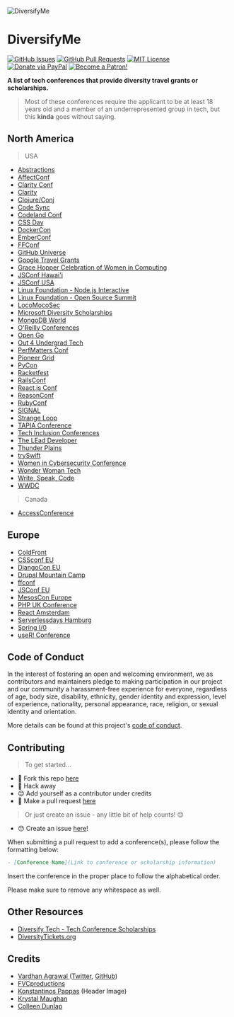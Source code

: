 ![DiversifyMe](https://cdn.dribbble.com/users/740218/screenshots/4478234/characters-dan.png)

# DiversifyMe

[![GitHub Issues](https://img.shields.io/github/issues/fvcproductions/diversify-me.svg?style=flat-square)](https://github.com/fvcproductions/diversify-me/issues) [![GitHub Pull Requests](https://img.shields.io/github/issues-pr/fvcproductions/diversify-me.svg?style=flat-square)](https://github.com/fvcproductions/diversify-me/pulls) [![MIT License](https://img.shields.io/github/license/fvcproductions/diversify-me.svg?style=flat-square)](http://badges.mit-license.org) [![Donate via PayPal](https://img.shields.io/badge/Donate-PayPal-blue.svg?style=flat-square)](http://paypal.me/fvcproductions) [![Become a Patron!](https://img.shields.io/badge/Patreon-Become%20a%20Patron!-orange.svg?style=flat-square)](https://www.patreon.com/fvcproductions)

**A list of tech conferences that provide diversity travel grants or scholarships.**

> Most of these conferences require the applicant to be at least 18 years old and a member of an underrepresented group in tech, but this **kinda** goes without saying.

## North America

> USA

- [Abstractions](https://abstractions.io/)
- [AffectConf](https://affectconf.com/scholarships/)
- [Clarity Conf](https://www.clarityconf.com/)
- [Clarity](https://www.clarityconf.com/)
- [Clojure/Conj](http://clojure-conj.org/opportunity)
- [Code Sync](https://codesync.global/)
- [Codeland Conf](http://codelandconf.com/)
- [CSS Day](https://cssday.nl)
- [DockerCon](https://dockercon.com/)
- [EmberConf](https://emberconf.com/)
- [FFConf](https://ffconf.org/)
- [GitHub Universe](https://githubuniverse.com/)
- [Google Travel Grants](https://buildyourfuture.withgoogle.com/scholarships/google-travel-and-conference-grants/#!/north-america?detail-content-tabby_activeEl=north-america)
- [Grace Hopper Celebration of Women in Computing](https://ghc.anitab.org/)
- [JSConf Hawai'i](https://www.jsconfhi.com/)
- [JSConf USA](https://jsconf.us/)
- [Linux Foundation - Node.js Interactive](http://events.linuxfoundation.org/events/node-interactive/attend/diversityscholarship)
- [Linux Foundation - Open Source Summit](http://events.linuxfoundation.org/events/open-source-summit-north-america/attend/scholarship-opportunities)
- [LocoMocoSec](https://locomocosec.com/di/)
- [Microsoft Diversity Scholarships](https://careers.microsoft.com/us/en/usscholarshipprogram)
- [MongoDB World](https://www.mongodb.com/mongodb-diversity-scholarship)
- [O'Reilly Conferences](http://www.oreilly.com/conferences/diversity-application.csp)
- [Open Go](https://opengo.io/)
- [Out 4 Undergrad Tech](http://outforundergrad.org/)
- [PerfMatters Conf](https://perfmattersconf.com/)
- [Pioneer Grid](https://pioneergrid.com/)
- [PyCon](https://us.pycon.org/)
- [Racketfest](https://racketfest.com/)
- [RailsConf](http://railsconf.com/scholarships)
- [React.js Conf](https://conf.reactjs.org/)
- [ReasonConf](https://www.reason-conf.com/)
- [RubyConf](http://rubyconf.org/)
- [SIGNAL](https://signal.twilio.com/)
- [Strange Loop](http://www.thestrangeloop.com/opportunity.html)
- [TAPIA Conference](http://tapiaconference.org/)
- [Tech Inclusion Conferences](https://techinclusion.co/)
- [The LEad Developer](https://theleaddeveloper.com/)
- [Thunder Plains](http://thunderplainsconf.com/)
- [trySwift](https://www.tryswift.co/)
- [Women in Cybersecurity Conference](https://www.wicys.org/conference)
- [Wonder Woman Tech](https://wonderwomentech.com/)
- [Write, Speak, Code](http://www.writespeakcode.com/)
- [WWDC](https://developer.apple.com/wwdc/)

> Canada

- [AccessConference](https://accessconference.ca/)

## Europe

- [ColdFront](https://coldfront.co/)
- [CSSconf EU](https://cssconf.eu/)
- [DjangoCon EU](https://djangocon.eu/)
- [Drupal Mountain Camp](https://drupalmountaincamp.ch/)
- [ffconf](https://ffconf.org/)
- [JSConf EU](https://jsconf.eu/)
- [MesosCon Europe](http://events.linuxfoundation.org/events/mesoscon-europe/attend/scholarship)
- [PHP UK Conference](http://phpconference.co.uk/diversity/)
- [React Amsterdam](https://react.amsterdam/)
- [Serverlessdays Hamburg](https://hamburg.serverlessdays.io/)
- [Spring I/0](https://2019.springio.net/diversity-scholarships)
- [useR! Conference](http://user2019.r-project.org/)

## Code of Conduct

In the interest of fostering an open and welcoming environment, we as contributors and maintainers pledge to making participation in our project and our community a harassment-free experience for everyone, regardless of age, body size, disability, ethnicity, gender identity and expression, level of experience, nationality, personal appearance, race, religion, or sexual identity and orientation.

More details can be found at this project's [code of conduct](.github/CODE_OF_CONDUCT.md).

## Contributing

> To get started...

- 🍴 Fork this repo [here](https://github.com/fvcproductions/diversify-me#fork-destination-box)
- 🔨 Hack away
- 😊 Add yourself as a contributor under credits
- 🔧 Make a pull request [here](https://github.com/fvcproductions/diversify-me/compare)

> Or just create an issue - any little bit of help counts! 😊

- 😯 Create an issue [here](https://github.com/fvcproductions/diversify-me/issues)!

When submitting a pull request to add a conference(s), please follow the formatting below:

```markdown
- [Conference Name](Link to conference or scholarship information)
```

Insert the conference in the proper place to follow the alphabetical order.

Please make sure to remove any whitespace as well.

## Other Resources

- [Diversify Tech - Tech Conference Scholarships](https://www.diversifytech.co/tech-conference-scholarships)
- [DiversityTickets.org](https://diversitytickets.org/)

## Credits

- [Vardhan Agrawal ](http://www.vardhanagrawal.com)([Twitter](http://twitter.vardhanagrawal.com), [GitHub](http://github.vardhanagrawal.com))
- [FVCproductions](http://fvcproductions.com)
- [Konstantinos Pappas](https://dribbble.com/shots/4478234-Diverse-People) (Header Image)
- [Krystal Maughan](https://kammitama5.github.io/about/)
- [Colleen Dunlap](https://github.com/colleenDunlap)
